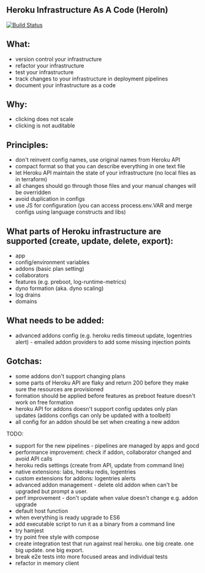 Heroku Infrastructure As A Code (HeroIn)
-------

[![Build Status](https://travis.schibsted.io/snt/HeroIn.svg?token=rZVkndZyUmroq3r7Jeyx&branch=master)](https://travis.schibsted.io/snt/HeroIn)

What:
------
- version control your infrastructure 
- refactor your infrastructure
- test your infrastructure 
- track changes to your infrastructure in deployment pipelines
- document your infrastructure as a code

Why:
------
- clicking does not scale
- clicking is not auditable

Principles:
------
- don't reinvent config names, use original names from Heroku API
- compact format so that you can describe everything in one text file
- let Heroku API maintain the state of your infrastructure (no local files as in terraform)
- all changes should go through those files and your manual changes will be overridden 
- avoid duplication in configs 
- use JS for configuration (you can access process.env.VAR and merge configs using language constructs and libs)

What parts of Heroku infrastructure are supported (create, update, delete, export):
------
- app
- config/environment variables
- addons (basic plan setting)
- collaborators
- features (e.g. preboot, log-runtime-metrics)
- dyno formation (aka. dyno scaling)
- log drains 
- domains

What needs to be added:
------
- advanced addons config (e.g. heroku redis timeout update, logentries alert) - emailed addon providers to add some missing injection points


Gotchas:
------
- some addons don't support changing plans
- some parts of Heroku API are flaky and return 200 before they make sure the resources are provisioned 
- formation should be applied before features as preboot feature doesn't work on free formation
- heroku API for addons doesn't support config updates only plan updates (addons configs can only be updated with a toolbelt)
- all config for an addon should be set when creating a new addon

TODO: 
- support for the new pipelines - pipelines are managed by apps and gocd
- performance improvement: check if addon, collaborator changed and avoid API calls
- heroku redis settings (create from API, update from command line)
- native extensions: labs, heroku redis, logentries
- custom extensions for addons: logentries alerts
- advanced addon management - delete old addon when can't be upgraded but prompt a user. 
- perf improvement - don't update when value doesn't change e.g. addon upgrade
- default host function
- when everything is ready upgrade to ES6
- add executable script to run it as a binary from a command line
- try hamjest
- try point free style with compose
- create integration test that run against real heroku. one big create. one big update. one big export.
- break e2e tests into more focused areas and individual tests
- refactor in memory client
